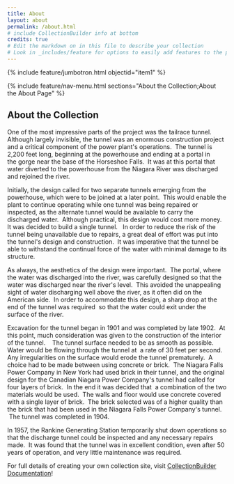 ```yaml
---
title: About
layout: about
permalink: /about.html
# include CollectionBuilder info at bottom
credits: true
# Edit the markdown on in this file to describe your collection
# Look in _includes/feature for options to easily add features to the page
---
```


{% include feature/jumbotron.html objectid="item1" %}

{% include feature/nav-menu.html sections="About the Collection;About the About Page" %}

## About the Collection

One of the most impressive parts of the project was the tailrace tunnel.  Although largely invisible, the tunnel was an enormous construction project and a critical component of the power plant's operations.  The tunnel is 2,200 feet long, beginning at the powerhouse and ending at a portal in the gorge near the base of the Horseshoe Falls.  It was at this portal that water diverted to the powerhouse from the Niagara River was discharged and rejoined the river.   

Initially, the design called for two separate tunnels emerging from the powerhouse, which were to be joined at a later point.  This would enable the plant to continue operating while one tunnel was being repaired or inspected, as the alternate tunnel would be available to carry the discharged water.  Although practical, this design would cost more money.  It was decided to build a single tunnel.   In order to reduce the risk of the tunnel being unavailable due to repairs, a great deal of effort was put into the tunnel's design and construction.  It was imperative that the tunnel be able to withstand the continual force of the water with minimal damage to its structure.  

As always, the aesthetics of the design were important.  The portal, where the water was discharged into the river, was carefully designed so that the water was discharged near the river's level.  This avoided the unappealing sight of water discharging well above the river, as it often did on the American side.  In order to accommodate this design, a sharp drop at the end of the tunnel was required  so that the water could exit under the surface of the river.   

Excavation for the tunnel began in 1901 and was completed by late 1902.  At this point, much consideration was given to the construction of the interior of the tunnel.    The tunnel surface needed to be as smooth as possible.  Water would be flowing through the tunnel at  a rate of 30 feet per second.  Any irregularities on the surface would erode the tunnel prematurely.  A choice had to be made between using concrete or brick.  The Niagara Falls Power Company in New York had used brick in their tunnel, and the original design for the Canadian Niagara Power Company's tunnel had called for four layers of brick.  In the end it was decided that  a combination of the two materials would be used.  The walls and floor would use concrete covered with a single layer of brick.  The brick selected was of a higher quality than the brick that had been used in the Niagara Falls Power Company's tunnel.   The tunnel was completed in 1904.

In 1957, the Rankine Generating Station temporarily shut down operations so that the discharge tunnel could be inspected and any necessary repairs made.  It was found that the tunnel was in excellent condition, even after 50 years of operation, and very little maintenance was required.

For full details of creating your own collection site, visit [CollectionBuilder Documentation](https://collectionbuilder.github.io/cb-docs/)!



